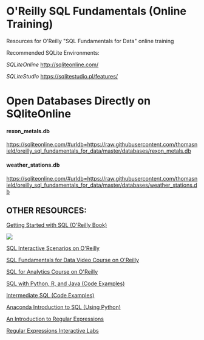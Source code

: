 # O'Reilly SQL Fundamentals (Online Training)

Resources for O'Reilly "SQL Fundamentals for Data" online training

Recommended SQLite Environments: 

*SQLiteOnline*
http://sqliteonline.com/

*SQLiteStudio*
https://sqlitestudio.pl/features/

# Open Databases Directly on SQliteOnline

#### rexon_metals.db
https://sqliteonline.com/#urldb=https://raw.githubusercontent.com/thomasnield/oreilly_sql_fundamentals_for_data/master/databases/rexon_metals.db

#### weather_stations.db
https://sqliteonline.com/#urldb=https://raw.githubusercontent.com/thomasnield/oreilly_sql_fundamentals_for_data/master/databases/weather_stations.db
 
## OTHER RESOURCES:

[Getting Started with SQL (O'Reilly Book)](https://learning.oreilly.com/library/view/getting-started-with/9781491938607/)

![](https://images-na.ssl-images-amazon.com/images/I/51A7fbsp0EL.jpg)

[SQL Interactive Scenarios on O'Reilly](https://learning.oreilly.com/search/?q=thomas%20nield%20sql&type=cloud-scenario&type=sandbox&type=scenario)

[SQL Fundamentals for Data Video Course on O'Reilly](https://learning.oreilly.com/videos/-/9781491963876/)

[SQL for Analytics Course on O'Reilly](https://learning.oreilly.com/videos/sql-for-analytics/9781492058212/)

[SQL with Python, R, and Java (Code Examples)](https://github.com/thomasnield/oreilly_programming_with_sql/tree/master/code)

[Intermediate SQL (Code Examples)](https://github.com/thomasnield/oreilly_intermediate_sql_for_data/blob/master/intermediate_sql_class_notes.md) 

[Anaconda Introduction to SQL (Using Python)](https://learning.anaconda.cloud/introduction-to-sql) 

[An Introduction to Regular Expressions](https://learning.oreilly.com/library/view/an-introduction-to/9781492082569/) 

[Regular Expressions Interactive Labs](https://learning.oreilly.com/search/?q=thomas%20nield%20regular%20expressions&type=sandbox&type=scenario&type=cloud-scenario&rows=100&language_with_transcripts=en)

